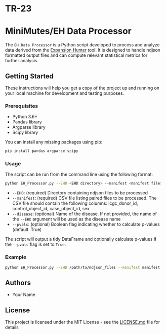 # TR-23

# MiniMutes/EH Data Processor

The `EH Data Processor` is a Python script developed to process and analyze data derived from the [Expansion Hunter](https://github.com/Illumina/ExpansionHunter) tool. It is designed to handle ndjson formatted output files and can compute relevant statistical metrics for further analysis.

## Getting Started

These instructions will help you get a copy of the project up and running on your local machine for development and testing purposes.

### Prerequisites

- Python 3.6+
- Pandas library
- Argparse library
- Scipy library

You can install any missing packages using pip:

```bash
pip install pandas argparse scipy
```

### Usage

The script can be run from the command line using the following format:

```bash
python EH_Processor.py --EHD <EHD directory> --manifest <manifest file> [other options]
```

- `--EHD`: (required) Directory containing ndjson files to be processed
- `--manifest`: (required) CSV file listing paired files to be processed. The CSV file should contain the following columns: icgc_donor_id, control_object_id, case_object_id, sex
- `--disease`: (optional) Name of the disease. If not provided, the name of the `--EHD` argument will be used as the disease name
- `--pvals`: (optional) Boolean flag indicating whether to calculate p-values (default: True)

The script will output a tidy DataFrame and optionally calculate p-values if the `--pvals` flag is set to `True`.

### Example

```bash
python EH_Processor.py --EHD /path/to/ndjson_files --manifest manifest.csv --disease "Disease Name" --pvals True
```

## Authors

- Your Name

## License

This project is licensed under the MIT License - see the [LICENSE.md](LICENSE.md) file for details
